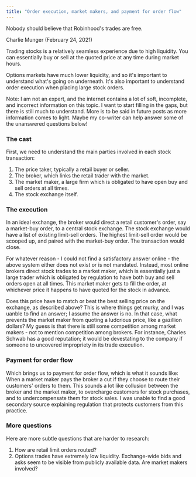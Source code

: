 ```yaml
---
title: "Order execution, market makers, and payment for order flow"
---
```


<div class="media">
  <p>Nobody should believe that Robinhood's trades are free.</p>
  
  <p> Charlie Munger (February 24, 2021)
</div>

Trading stocks is a relatively seamless experience due to high liquidity. You can essentially buy or sell at the quoted price at any time during market hours. 

Options markets have much lower liquidity, and so it's important to understand what's going on underneath. It's also important to understand order execution when placing large stock orders.

Note: I am not an expert, and the internet contains a lot of soft, incomplete, and incorrect information on this topic. I want to start filling in the gaps, but there is still much to understand. More is to be said in future posts as more information comes to light. Maybe my co-writer can help answer some of the unanswered questions below!

### The cast

First, we need to understand the main parties involved in each stock transaction:

1. The price taker, typically a retail buyer or seller.
2. The broker, which links the retail trader with the market.
4. The market maker, a large firm which is obligated to have open buy and sell orders at all times.
5. The stock exchange itself.

### The execution

In an ideal exchange, the broker would direct a retail customer's order, say a market-buy order, to a central stock exchange. The stock exchange would have a list of existing limit-sell orders. The highest limit-sell order would be scooped up, and paired with the market-buy order. The transaction would close.

For whatever reason - I could not find a satisfactory answer online - the above system either does not exist or is not mandated. Instead, most online brokers direct stock trades to a market maker, which is essentially just a large trader which is obligated by regulation to have both buy and sell orders open at all times. This market maker gets to fill the order, at whichever price it happens to have quoted for the stock in advance. 

Does this price have to match or beat the best selling price on the exchange, as described above? This is where things get murky, and I was uanble to find an answer; I assume the answer is no. In that case, what prevents the market maker from quoting a ludcrious price, like a gazillion dollars? My guess is that there is still some competition among market makers - not to mention competition among brokers. For instance, Charles Schwab has a good reputation; it would be devestating to the company if someone to uncovered impropriety in its trade execution.

### Payment for order flow

Which brings us to payment for order flow, which is what it sounds like: When a market maker pays the broker a cut if they choose to route their customers' orders to them. This sounds a lot like collusion between the broker and the market maker, to overcharge customers for stock purchases, and to undercompensate them for stock sales. I was unable to find a good secondary source explaining regulation that protects customers from this practice.

### More questions

Here are more subtle questions that are harder to research:

1. How are retail limit orders routed?
2. Options trades have extremely low liquidity. Exchange-wide bids and asks seem to be visible from publicly available data. Are market makers involved?

